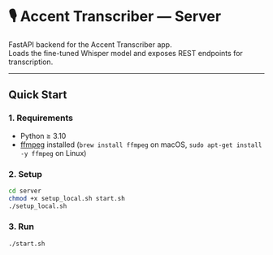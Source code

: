 # 🎙️ Accent Transcriber — Server

FastAPI backend for the Accent Transcriber app.  
Loads the fine-tuned Whisper model and exposes REST endpoints for transcription.

---

## Quick Start

### 1. Requirements
- Python ≥ 3.10
- [ffmpeg](https://ffmpeg.org/) installed (`brew install ffmpeg` on macOS, `sudo apt-get install -y ffmpeg` on Linux)

### 2. Setup
```bash
cd server
chmod +x setup_local.sh start.sh
./setup_local.sh
```

### 3. Run
```bash
./start.sh
```
